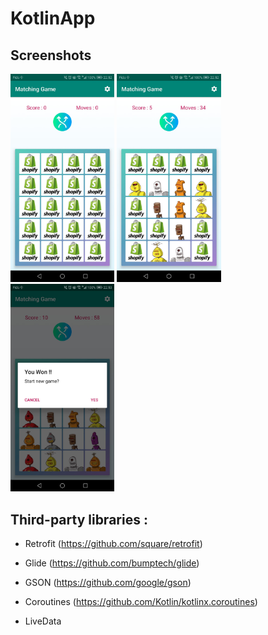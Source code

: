 # KotlinApp

## Screenshots

<div>
<img src="https://github.com/Khalilmerchaoui/KotlinApp/blob/master/screenshots/82360778_514595559160656_4792454878314102784_n.jpg" width="33%">
<img src="https://github.com/Khalilmerchaoui/KotlinApp/blob/master/screenshots/82391320_1835900733208402_31924616465219584_n.jpg" width="33%">
<img src="https://github.com/Khalilmerchaoui/KotlinApp/blob/master/screenshots/82269350_672091166863870_5916347484946300928_n.jpg" width="33%">

</div>

## Third-party libraries : 

* Retrofit   (https://github.com/square/retrofit)

* Glide      (https://github.com/bumptech/glide)

* GSON       (https://github.com/google/gson)

* Coroutines (https://github.com/Kotlin/kotlinx.coroutines)

* LiveData   
